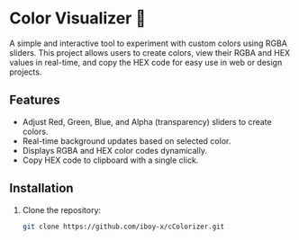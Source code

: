 # Color Visualizer 🎨

A simple and interactive tool to experiment with custom colors using RGBA sliders. This project allows users to create colors, view their RGBA and HEX values in real-time, and copy the HEX code for easy use in web or design projects.

## Features

- Adjust Red, Green, Blue, and Alpha (transparency) sliders to create colors.
- Real-time background updates based on selected color.
- Displays RGBA and HEX color codes dynamically.
- Copy HEX code to clipboard with a single click.

## Installation

1. Clone the repository:
   ```bash
   git clone https://github.com/iboy-x/cColorizer.git
